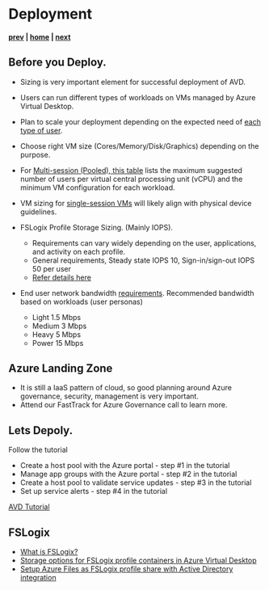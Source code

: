 # Deployment

#### [prev](./deployment-f19.md) | [home](./welcome.md)  | [next](./management.md)

## Before you Deploy.

- Sizing is very important element for successful deployment of AVD.
- Users can run different types of workloads on VMs managed by Azure Virtual Desktop. 
- Plan to scale your deployment depending on the expected need of [each type of user](https://docs.microsoft.com/en-us/windows-server/remote/remote-desktop-services/remote-desktop-workloads).
- Choose right VM size (Cores/Memory/Disk/Graphics) depending on the purpose.
- For [Multi-session (Pooled), this table](https://docs.microsoft.com/en-us/windows-server/remote/remote-desktop-services/virtual-machine-recs?context=/azure/virtual-desktop/context/context#multi-session-recommendations) lists the maximum suggested number of users per virtual central processing unit (vCPU) and the minimum VM configuration for each workload.
- VM sizing for [single-session VMs](https://docs.microsoft.com/en-us/windows-server/remote/remote-desktop-services/virtual-machine-recs?context=/azure/virtual-desktop/context/context#single-session-recommendations) will likely align with physical device guidelines.
 
 - FSLogix Profile Storage Sizing. (Mainly IOPS).
    - Requirements can vary widely depending on the user, applications, and activity on each profile.
    - General requirements, Steady state IOPS	10, Sign-in/sign-out IOPS	50 per user
    - [Refer details here](https://docs.microsoft.com/en-us/azure/architecture/example-scenario/wvd/windows-virtual-desktop-fslogix#performance-requirements)
  - End user network bandwidth [requirements](https://docs.microsoft.com/en-us/windows-server/remote/remote-desktop-services/network-guidance). 
    Recommended bandwidth based on workloads (user personas)
      - Light	1.5 Mbps
      - Medium	3 Mbps
      - Heavy	5 Mbps
      - Power	15 Mbps

## Azure Landing Zone
-  It is still a IaaS pattern of cloud, so good planning around Azure governance, security, management is very important.
-  Attend our FastTrack for Azure Governance call to learn more.
 
## Lets Depoly.

Follow the tutorial
- Create a host pool with the Azure portal - step #1 in the tutorial
- Manage app groups with the Azure portal - step #2 in the tutorial
- Create a host pool to validate service updates - step #3 in the tutorial
- Set up service alerts - step #4 in the tutorial

[AVD Tutorial](https://docs.microsoft.com/en-us/azure/virtual-desktop/create-host-pools-azure-marketplace)


## FSLogix
- [What is FSLogix?](https://docs.microsoft.com/en-us/fslogix/overview)
- [Storage options for FSLogix profile containers in Azure Virtual Desktop](https://docs.microsoft.com/en-us/azure/virtual-desktop/fslogix-containers-azure-files)
- [Setup Azure Files as FSLogix profile share with Active Directory integration](https://docs.microsoft.com/en-us/azure/virtual-desktop/create-file-share)
    
